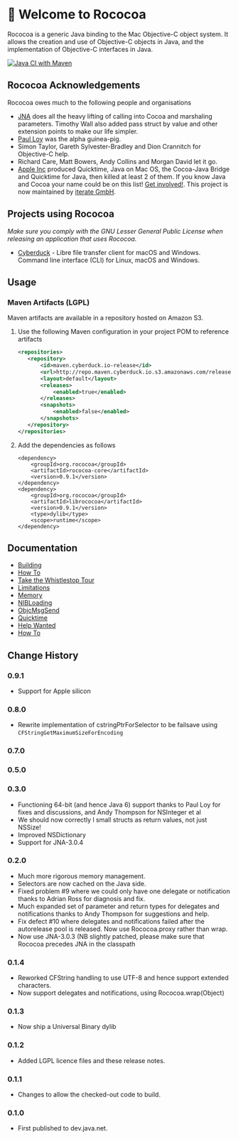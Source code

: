 #  Welcome to Rococoa

Rococoa is a generic Java binding to the Mac Objective-C object system. It 
allows the creation and use of Objective-C objects in Java, and the 
implementation of Objective-C interfaces in Java.

[![Java CI with Maven](https://github.com/iterate-ch/rococoa/actions/workflows/test.yml/badge.svg)](https://github.com/iterate-ch/rococoa/actions/workflows/test.yml)

## Rococoa Acknowledgements
Rococoa owes much to the following people and organisations
  * [JNA](https://github.com/java-native-access/jna) does all the heavy lifting of calling into Cocoa and marshaling parameters. Timothy Wall also added pass struct by value and other extension points to make our life simpler.
  * [Paul Loy](http://www.keteracel.com) was the alpha guinea-pig.
  * Simon Taylor, Gareth Sylvester-Bradley and Dion Crannitch for Objective-C help.
  * Richard Care, Matt Bowers, Andy Collins and Morgan David let it go.
  * [Apple Inc](http://www.apple.com) produced Quicktime, Java on Mac OS, the Cocoa-Java Bridge and Quicktime for Java, then killed at least 2 of them.
If you know Java and Cocoa your name could be on this list! [Get involved!](HelpWanted.md). This project is now maintained by [iterate GmbH](https://iterate.ch/).

## Projects using Rococoa

_Make sure you comply with the GNU Lesser General Public License when releasing an application that uses Rococoa._

  * [Cyberduck](https://github.com/iterate-ch/cyberduck) - Libre file transfer client for macOS and Windows. Command line interface (CLI) for Linux, macOS and Windows.

## Usage
### Maven Artifacts (LGPL)
Maven artifacts are available in a repository hosted on Amazon S3.

1. Use the following Maven configuration in your project POM to reference artifacts
     ```xml
    <repositories>
        <repository>
            <id>maven.cyberduck.io-release</id>
            <url>http://repo.maven.cyberduck.io.s3.amazonaws.com/releases/</url>
            <layout>default</layout>
            <releases>
                <enabled>true</enabled>
            </releases>
            <snapshots>
                <enabled>false</enabled>
            </snapshots>
        </repository>
    </repositories>
    ```

2. Add the dependencies as follows
    ```
    <dependency>
        <groupId>org.rococoa</groupId>
        <artifactId>rococoa-core</artifactId>
        <version>0.9.1</version>
    </dependency>
    <dependency>
        <groupId>org.rococoa</groupId>
        <artifactId>librococoa</artifactId>
        <version>0.9.1</version>
        <type>dylib</type>
        <scope>runtime</scope>
    </dependency>
    ```

## Documentation
 * [Building](Building.md)
 * [How To](HowTo.md)
 * [Take the Whistlestop Tour](WhistlestopTour.md)
 * [Limitations](Limitations.md)
 * [Memory](Memory.md)
 * [NIBLoading](NIBLoading.md)
 * [ObjcMsgSend](ObjcMsgSend.md)
 * [Quicktime](Quicktime.md)
 * [Help Wanted](HelpWanted.md)
 * [How To](HowTo.md)

## Change History
### 0.9.1
* Support for Apple silicon
### 0.8.0
* Rewrite implementation of cstringPtrForSelector to be failsave using `CFStringGetMaximumSizeForEncoding`
### 0.7.0
### 0.5.0
### 0.3.0
* Functioning 64-bit (and hence Java 6) support
    thanks to Paul Loy for fixes and discussions, and Andy Thompson for NSInteger et al
* We should now correctly l small structs as return values, not just NSSize!
* Improved NSDictionary
* Support for JNA-3.0.4
### 0.2.0
* Much more rigorous memory management.
* Selectors are now cached on the Java side.
* Fixed problem #9 where we could only have one delegate or notification 
    thanks to Adrian Ross for diagnosis and fix.
* Much expanded set of parameter and return types for delegates and notifications
    thanks to Andy Thompson for suggestions and help.
* Fix defect #10 where delegates and notifications failed after the autorelease 
    pool is released. Now use Rococoa.proxy rather than wrap.
* Now use JNA-3.0.3 (NB slightly patched, please make sure that Rococoa precedes
    JNA in the classpath 

### 0.1.4
* Reworked CFString handling to use UTF-8 and hence support extended characters.
* Now support delegates and notifications, using Rococoa.wrap(Object)

### 0.1.3
* Now ship a Universal Binary dylib
	
### 0.1.2
* Added LGPL licence files and these release notes.

### 0.1.1
* Changes to allow the checked-out code to build.

### 0.1.0
* First published to dev.java.net.
